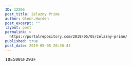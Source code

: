 ```yaml
---
ID: 12266
post_title: Zelazny Prime
author: Glenn.Harden
post_excerpt: ""
layout: post
permalink: >
  https://portalrepository.com/2019/05/05/zelazny-prime/
published: true
post_date: 2019-05-05 20:36:43
---
```

<pre>10E5001F293F</pre>